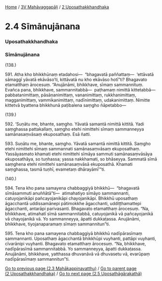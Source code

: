 
[Home](/) / [3V Mahāvaggapāḷi](/tipitaka/3V.md) / [2 Uposathakkhandhaka](/tipitaka/3V/2.md)

# 2.4 Sīmānujānana

### Uposathakkhandhaka

### Sīmānujānana

(138.)

591\. Atha kho bhikkhūnaṃ etadahosi—  “bhagavatā paññattaṃ—  ‘ettāvatā sāmaggī yāvatā ekāvāso’ti, kittāvatā nu kho ekāvāso hotī”ti? Bhagavato etamatthaṃ ārocesuṃ. “Anujānāmi, bhikkhave, sīmaṃ sammannituṃ. Evañca pana, bhikkhave, sammannitabbā—  paṭhamaṃ nimittā kittetabbā—  pabbatanimittaṃ, pāsāṇanimittaṃ, vananimittaṃ, rukkhanimittaṃ, magganimittaṃ, vammikanimittaṃ, nadīnimittaṃ, udakanimittaṃ. Nimitte kittetvā byattena bhikkhunā paṭibalena saṃgho ñāpetabbo—

(139.)

592\. ‘Suṇātu me, bhante, saṃgho. Yāvatā samantā nimittā kittitā. Yadi saṃghassa pattakallaṃ, saṃgho etehi nimittehi sīmaṃ sammanneyya samānasaṃvāsaṃ ekuposathaṃ. Esā ñatti.

593\. Suṇātu me, bhante, saṃgho. Yāvatā samantā nimittā kittitā. Saṃgho etehi nimittehi sīmaṃ sammannati samānasaṃvāsaṃ ekuposathaṃ. Yassāyasmato khamati etehi nimittehi sīmāya sammuti samānasaṃvāsāya ekuposathāya, so tuṇhassa; yassa nakkhamati, so bhāseyya. Sammatā sīmā saṃghena etehi nimittehi samānasaṃvāsā ekuposathā. Khamati saṃghassa, tasmā tuṇhī, evametaṃ dhārayāmī’”ti.

(140.)

594\. Tena kho pana samayena chabbaggiyā bhikkhū—  “bhagavatā sīmāsammuti anuññātā”ti—  atimahatiyo sīmāyo sammannanti, catuyojanikāpi pañcayojanikāpi chayojanikāpi. Bhikkhū uposathaṃ āgacchantā uddissamānepi pātimokkhe āgacchanti, uddiṭṭhamattepi āgacchanti, antarāpi parivasanti. Bhagavato etamatthaṃ ārocesuṃ. “Na, bhikkhave, atimahatī sīmā sammannitabbā, catuyojanikā vā pañcayojanikā vā chayojanikā vā. Yo sammanneyya, āpatti dukkaṭassa. Anujānāmi, bhikkhave, tiyojanaparamaṃ sīmaṃ sammannitun”ti.

595\. Tena kho pana samayena chabbaggiyā bhikkhū nadīpārasīmaṃ sammannanti. Uposathaṃ āgacchantā bhikkhūpi vuyhanti, pattāpi vuyhanti, cīvarānipi vuyhanti. Bhagavato etamatthaṃ ārocesuṃ. “Na, bhikkhave, nadīpārasīmā sammannitabbā. Yo sammanneyya, āpatti dukkaṭassa. Anujānāmi, bhikkhave, yatthassa dhuvanāvā vā dhuvasetu vā, evarūpaṃ nadīpārasīmaṃ sammannitun”ti.

[Go to previous page (2.3 Mahākappinavatthu)](/tipitaka/3V/2/2.3.md) / [Go to parent page (2 Uposathakkhandhaka)](/tipitaka/3V/2.md) / [Go to next page (2.5 Uposathāgārakathā)](/tipitaka/3V/2/2.5.md)


